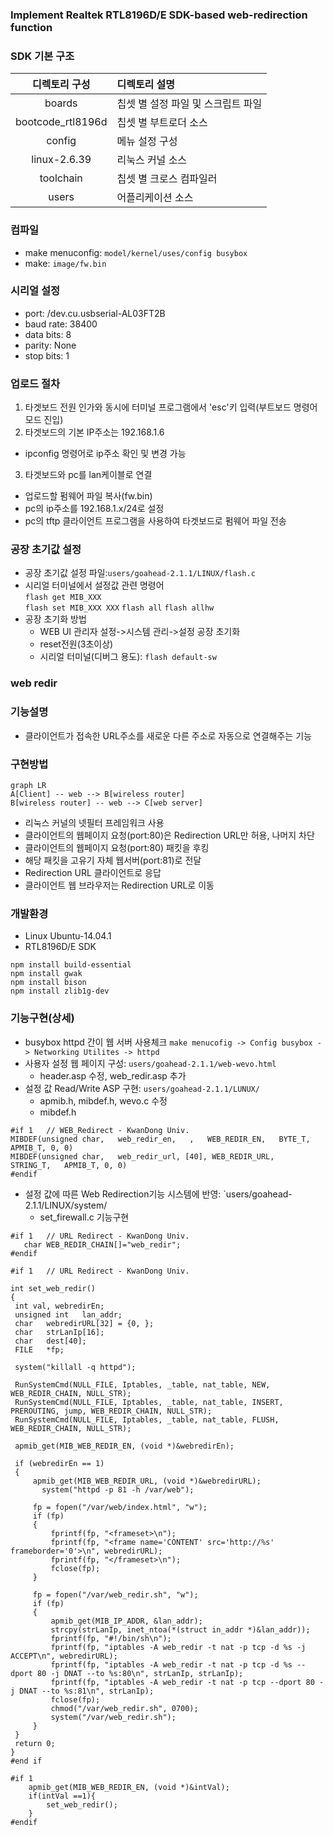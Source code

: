 ### Implement Realtek RTL8196D/E SDK-based web-redirection function

### SDK 기본 구조
|디렉토리 구성|디렉토리 설명|
|:---:|:---|
|boards|칩셋 별 설정 파일 및 스크립트 파일|
|bootcode_rtl8196d|칩셋 별 부트로더 소스|
|config|메뉴 설정 구성|
|linux-2.6.39|리눅스 커널 소스|
|toolchain|칩셋 별 크로스 컴파일러|
|users|어플리케이션 소스|

### 컴파일
- make menuconfig: `model/kernel/uses/config busybox`
- make: `image/fw.bin`

### 시리얼 설정
- port: /dev.cu.usbserial-AL03FT2B
- baud rate: 38400
- data bits: 8
- parity: None
- stop bits: 1

### 업로드 절차
1. 타겟보드 전원 인가와 동시에 터미널 프로그램에서 'esc'키 입력(부트보드 명령어 모드 진입)
2. 타겟보드의 기본 IP주소는 192.168.1.6
  - ipconfig 명령어로 ip주소 확인 및 변경 가능
3. 타겟보드와 pc를 lan케이블로 연결
  - 업로드할 펌웨어 파일 복사(fw.bin)
  - pc의 ip주소를 192.168.1.x/24로 설정
  - pc의 tftp 클라이언트 프로그램을 사용하여 타겟보드로 펌웨어 파일 전송

### 공장 초기값 설정
- 공장 초기값 설정 파일:`users/goahead-2.1.1/LINUX/flash.c`
- 시리얼 터미널에서 설정값 관련 명령어  
`flash get MIB_XXX`  
`flash set MIB_XXX XXX`
`flash all`
`flash allhw`
- 공장 초기화 방법
  - WEB UI 관리자 설정->시스템 관리->설정 공장 초기화
  - reset전원(3초이상)
  - 시리얼 터미널(디버그 용도): `flash default-sw`

### web redir

### 기능설명
- 클라이언트가 접속한 URL주소를 새로운 다른 주소로 자동으로 연결해주는 기능

### 구현방법
```mermaid
graph LR
A[Client] -- web --> B[wireless router]
B[wireless router] -- web --> C[web server]
```
- 리눅스 커널의 넷필터 프레임워크 사용
- 클라이언트의 웹페이지 요청(port:80)은 Redirection URL만 허용, 나머지 차단
- 클라이언트의 웹페이지 요청(port:80) 패킷을 후킹
- 해당 패킷을 고유기 자체 웹서버(port:81)로 전달
- Redirection URL 클라이언트로 응답
- 클라이언트 웹 브라우저는 Redirection URL로 이동

### 개발환경
- Linux Ubuntu-14.04.1
- RTL8196D/E SDK
```
npm install build-essential
npm install gwak
npm install bison
npm install zlib1g-dev
```

### 기능구현(상세)
- busybox httpd 간이 웹 서버 사용체크
`make menucofig -> Config busybox -> Networking Utilites -> httpd`
- 사용자 설정 웹 페이지 구성: `users/goahead-2.1.1/web-wevo.html`
  - header.asp 수정, web_redir.asp 추가
- 설정 값 Read/Write ASP 구현: `users/goahead-2.1.1/LUNUX/`
  - apmib.h, mibdef.h, wevo.c 수정
  - mibdef.h
```
#if 1   // WEB_Redirect - KwanDong Univ.
MIBDEF(unsigned char,   web_redir_en,   ,   WEB_REDIR_EN,   BYTE_T, APMIB_T, 0, 0)
MIBDEF(unsigned char,   web_redir_url, [40], WEB_REDIR_URL,  	STRING_T,   APMIB_T, 0, 0)
#endif

```
- 설정 값에 따른 Web Redirection기능 시스템에 반영: `users/goahead-2.1.1/LINUX/system/
  - set_firewall.c 기능구현
```
#if 1   // URL Redirect - KwanDong Univ.
   char WEB_REDIR_CHAIN[]="web_redir";
#endif

#if 1   // URL Redirect - KwanDong Univ.

int set_web_redir()
{
 int val, webredirEn;
 unsigned int	lan_addr;
 char	webredirURL[32] = {0, };
 char	strLanIp[16];
 char	dest[40];
 FILE	*fp;

 system("killall -q httpd");

 RunSystemCmd(NULL_FILE, Iptables, _table, nat_table, NEW, WEB_REDIR_CHAIN, NULL_STR);
 RunSystemCmd(NULL_FILE, Iptables, _table, nat_table, INSERT, PREROUTING, jump, WEB_REDIR_CHAIN, NULL_STR);
 RunSystemCmd(NULL_FILE, Iptables, _table, nat_table, FLUSH, WEB_REDIR_CHAIN, NULL_STR);

 apmib_get(MIB_WEB_REDIR_EN, (void *)&webredirEn);

 if (webredirEn == 1)
 {
     apmib_get(MIB_WEB_REDIR_URL, (void *)&webredirURL);
       system("httpd -p 81 -h /var/web");

     fp = fopen("/var/web/index.html", "w");
     if (fp)
     {
         fprintf(fp, "<frameset>\n");
         fprintf(fp, "<frame name='CONTENT' src='http://%s' frameborder='0'>\n", webredirURL);
         fprintf(fp, "</frameset>\n");
         fclose(fp);
     }

     fp = fopen("/var/web_redir.sh", "w");
     if (fp)
     {
         apmib_get(MIB_IP_ADDR, &lan_addr);
         strcpy(strLanIp, inet_ntoa(*(struct in_addr *)&lan_addr));
         fprintf(fp, "#!/bin/sh\n");
         fprintf(fp, "iptables -A web_redir -t nat -p tcp -d %s -j ACCEPT\n", webredirURL);
         fprintf(fp, "iptables -A web_redir -t nat -p tcp -d %s --dport 80 -j DNAT --to %s:80\n", strLanIp, strLanIp);
         fprintf(fp, "iptables -A web_redir -t nat -p tcp --dport 80 -j DNAT --to %s:81\n", strLanIp);
         fclose(fp);
         chmod("/var/web_redir.sh", 0700);
         system("/var/web_redir.sh");
     }
 }
 return 0;
}
#end if

#if 1
 	apmib_get(MIB_WEB_REDIR_EN, (void *)&intVal);
 	if(intVal ==1){
     	set_web_redir();
 	}
#endif
```
